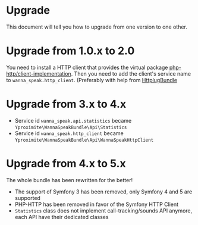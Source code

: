 # Upgrade

This document will tell you how to upgrade from one version to one other. 

# Upgrade from 1.0.x to 2.0

You need to install a HTTP client that provides the virtual package 
[php-http/client-implementation](https://packagist.org/providers/php-http/client-implementation).
Then you need to add the client's service name to `wanna_speak.http_client`. (Preferably with help from [HttplugBundle](https://github.com/php-http/HttplugBundle)

# Upgrade from 3.x to 4.x

- Service id `wanna_speak.api.statistics` became `Yproximite\WannaSpeakBundle\Api\Statistics`
- Service id `wanna_speak.http_client` became `Yproximite\WannaSpeakBundle\Api\WannaSpeakHttpClient`

# Upgrade from 4.x to 5.x

The whole bundle has been rewritten for the better! 

- The support of Symfony 3 has been removed, only Symfony 4 and 5 are supported 
- PHP-HTTP has been removed in favor of the Symfony HTTP Client 
- `Statistics` class does not implement call-tracking/sounds API anymore, each API have their dedicated classes

